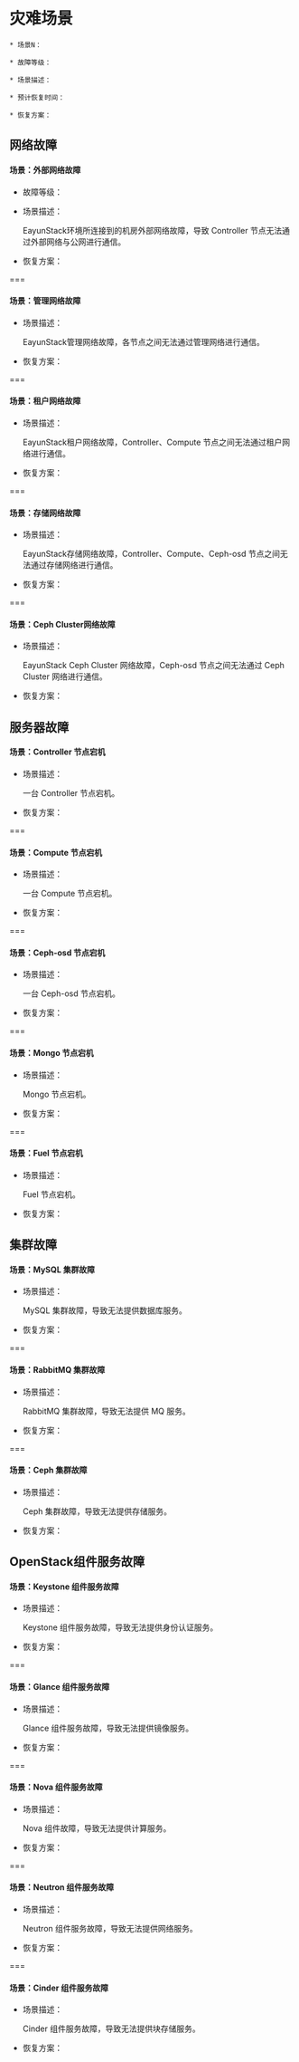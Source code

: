 # 灾难场景

```
* 场景N：

* 故障等级：

* 场景描述：

* 预计恢复时间：

* 恢复方案：
```

## 网络故障

#### 场景：外部网络故障

* 故障等级：

* 场景描述：

  EayunStack环境所连接到的机房外部网络故障，导致 Controller 节点无法通过外部网络与公网进行通信。

* 恢复方案：

===

#### 场景：管理网络故障

* 场景描述：

  EayunStack管理网络故障，各节点之间无法通过管理网络进行通信。
  
* 恢复方案：

  

===

#### 场景：租户网络故障

* 场景描述：

  EayunStack租户网络故障，Controller、Compute 节点之间无法通过租户网络进行通信。

* 恢复方案：


===

#### 场景：存储网络故障

* 场景描述：

  EayunStack存储网络故障，Controller、Compute、Ceph-osd 节点之间无法通过存储网络进行通信。

* 恢复方案：


===

#### 场景：Ceph Cluster网络故障

* 场景描述：

  EayunStack Ceph Cluster 网络故障，Ceph-osd 节点之间无法通过 Ceph Cluster 网络进行通信。

* 恢复方案：


## 服务器故障

#### 场景：Controller 节点宕机

* 场景描述：

  一台 Controller 节点宕机。

* 恢复方案：


===

#### 场景：Compute 节点宕机

* 场景描述：

  一台 Compute 节点宕机。

* 恢复方案：


===

#### 场景：Ceph-osd 节点宕机

* 场景描述：

  一台 Ceph-osd 节点宕机。

* 恢复方案：


===

#### 场景：Mongo 节点宕机

* 场景描述：

  Mongo 节点宕机。

* 恢复方案：


===

#### 场景：Fuel 节点宕机

* 场景描述：

  Fuel 节点宕机。

* 恢复方案：


## 集群故障

#### 场景：MySQL 集群故障

* 场景描述：

  MySQL 集群故障，导致无法提供数据库服务。

* 恢复方案：


===

#### 场景：RabbitMQ 集群故障

* 场景描述：

  RabbitMQ 集群故障，导致无法提供 MQ 服务。

* 恢复方案：


===

#### 场景：Ceph 集群故障

* 场景描述：

  Ceph 集群故障，导致无法提供存储服务。

* 恢复方案：


## OpenStack组件服务故障

#### 场景：Keystone 组件服务故障

* 场景描述：

  Keystone 组件服务故障，导致无法提供身份认证服务。

* 恢复方案：


===

#### 场景：Glance 组件服务故障

* 场景描述：

  Glance 组件服务故障，导致无法提供镜像服务。

* 恢复方案：


===

#### 场景：Nova 组件服务故障

* 场景描述：

  Nova 组件故障，导致无法提供计算服务。

* 恢复方案：


===

#### 场景：Neutron 组件服务故障

* 场景描述：

  Neutron 组件服务故障，导致无法提供网络服务。

* 恢复方案：


===

#### 场景：Cinder 组件服务故障

* 场景描述：

  Cinder 组件服务故障，导致无法提供块存储服务。

* 恢复方案：



